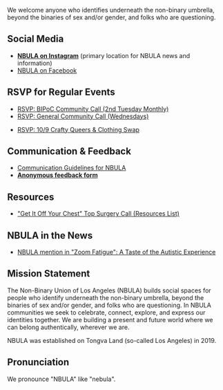 We welcome anyone who identifies underneath the non-binary umbrella, beyond the binaries of sex and/or gender, and folks who are questioning.

## Social Media

- **[NBULA on Instagram](https://www.instagram.com/the_nbula/)** (primary location for NBULA news and information)
- [NBULA on Facebook](https://www.facebook.com/TheNBULA/)

## RSVP for Regular Events

- [RSVP: BIPoC Community Call (2nd Tuesday Monthly)](https://us02web.zoom.us/meeting/register/tZclduqgqj0uGdM2mSFhvA6WM-TrzGcMusxO)
- [RSVP: General Community Call (Wednesdays)](https://us02web.zoom.us/meeting/register/tZAvdOquqT4sHdwc4LCjg7WVhtGeG38hrxpl)
<!-- if you change the URL for the BIPOC call, remember to also update bipoc-call.html -->
<!-- - [RSVP: Crafty Queers (2nd Saturday Monthly)](https://us02web.zoom.us/meeting/register/tZ0vdeytqjwpGNGWf3GlUlMafaeFuGqtk0BN) -->
- [RSVP: 10/9 Crafty Queers & Clothing Swap](https://www.eventbrite.com/e/crafty-queers-clothing-swap-tickets-187482624577)

## Communication & Feedback

- [Communication Guidelines for NBULA](guidelines.md)
- **[Anonymous feedback form](https://docs.google.com/forms/d/e/1FAIpQLSd-lDTbmo4D2jFeUQ-UxL0GP3Q40s99g2LBt0UjMJuCoLowfw/viewform)**

## Resources
- ["Get It Off Your Chest" Top Surgery Call (Resources List)](https://docs.google.com/document/d/1F9UtTB0cxKqqkQZ6HIdObh61jDQjmwO-lFAJ87oxwX4/edit?usp=sharing)

## NBULA in the News
- [NBULA mention in "Zoom Fatigue": A Taste of the Autistic Experience](http://www.thinkingautismguide.com/2020/04/zoom-fatigue-taste-of-autistic.html)

## Mission Statement
The Non-Binary Union of Los Angeles (NBULA) builds social spaces for people who identify underneath the non-binary umbrella, beyond the binaries of sex and/or gender, and folks who are questioning. In NBULA communities we seek to celebrate, connect, explore, and express our identities together. We are building a present and future world where we can belong authentically, wherever we are.

NBULA was established on Tongva Land (so-called Los Angeles) in 2019.

## Pronunciation

We pronounce "NBULA" like "nebula".

